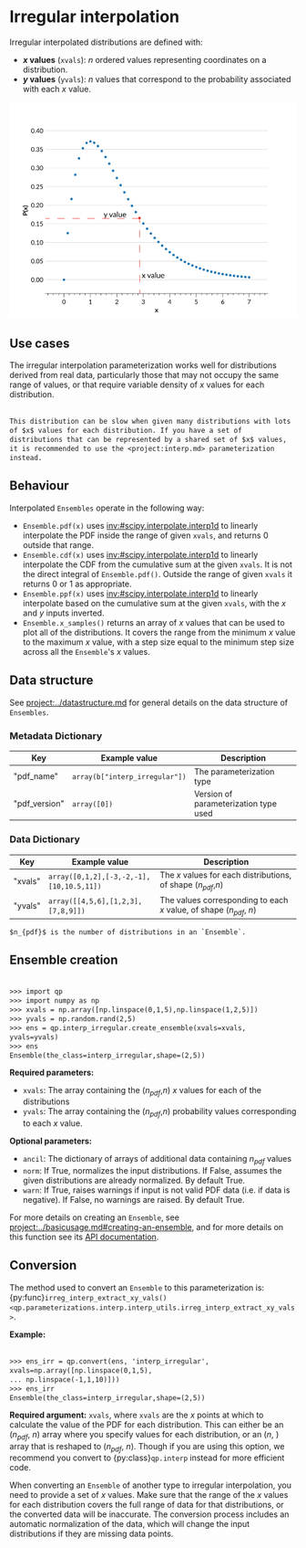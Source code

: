 # Irregular interpolation

Irregular interpolated distributions are defined with:

- **$x$ values** (`xvals`): $n$ ordered values representing coordinates on a distribution.
- **$y$ values** (`yvals`): $n$ values that correspond to the probability associated with each $x$ value.

![interpolation-example](../../assets/interp-gamma-example-annotated.svg)

## Use cases

The irregular interpolation parameterization works well for distributions derived from real data, particularly those that may not occupy the same range of values, or that require variable density of $x$ values for each distribution.

```{warning}

This distribution can be slow when given many distributions with lots of $x$ values for each distribution. If you have a set of distributions that can be represented by a shared set of $x$ values, it is recommended to use the <project:interp.md> parameterization instead.

```

## Behaviour

Interpolated `Ensembles` operate in the following way:

- `Ensemble.pdf(x)` uses <inv:#scipy.interpolate.interp1d> to linearly interpolate the PDF inside the range of given `xvals`, and returns 0 outside that range.
- `Ensemble.cdf(x)` uses <inv:#scipy.interpolate.interp1d> to linearly interpolate the CDF from the cumulative sum at the given `xvals`. It is not the direct integral of `Ensemble.pdf()`. Outside the range of given `xvals` it returns 0 or 1 as appropriate.
- `Ensemble.ppf(x)` uses <inv:#scipy.interpolate.interp1d> to linearly interpolate based on the cumulative sum at the given `xvals`, with the $x$ and $y$ inputs inverted.
- `Ensemble.x_samples()` returns an array of $x$ values that can be used to plot all of the distributions. It covers the range from the minimum $x$ value to the maximum $x$ value, with a step size equal to the minimum step size across all the `Ensemble`'s $x$ values.

## Data structure

See <project:../datastructure.md> for general details on the data structure of `Ensembles`.

### Metadata Dictionary

| Key           | Example value                  | Description                           |
| ------------- | ------------------------------ | ------------------------------------- |
| "pdf_name"    | `array(b["interp_irregular"])` | The parameterization type             |
| "pdf_version" | `array([0])`                   | Version of parameterization type used |

### Data Dictionary

| Key     | Example value                            | Description                                                           |
| ------- | ---------------------------------------- | --------------------------------------------------------------------- |
| "xvals" | `array([0,1,2],[-3,-2,-1],[10,10.5,11])` | The $x$ values for each distributions, of shape ($n_{pdf}$,$n$)       |
| "yvals" | `array([[4,5,6],[1,2,3],[7,8,9]])`       | The values corresponding to each $x$ value, of shape ($n_{pdf}$, $n$) |

```{note}
$n_{pdf}$ is the number of distributions in an `Ensemble`.
```

## Ensemble creation

```{doctest}

>>> import qp
>>> import numpy as np
>>> xvals = np.array([np.linspace(0,1,5),np.linspace(1,2,5)])
>>> yvals = np.random.rand(2,5)
>>> ens = qp.interp_irregular.create_ensemble(xvals=xvals, yvals=yvals)
>>> ens
Ensemble(the_class=interp_irregular,shape=(2,5))

```

**Required parameters:**

- `xvals`: The array containing the ($n_{pdf}$,$n$) $x$ values for each of the distributions
- `yvals`: The array containing the ($n_{pdf}$,$n$) probability values corresponding to each $x$ value.

**Optional parameters:**

- `ancil`: The dictionary of arrays of additional data containing $n_{pdf}$ values
- `norm`: If True, normalizes the input distributions. If False, assumes the given distributions are already normalized. By default True.
- `warn`: If True, raises warnings if input is not valid PDF data (i.e. if data is negative). If False, no warnings are raised. By default True.

For more details on creating an `Ensemble`, see <project:../basicusage.md#creating-an-ensemble>, and for more details on this function see its [API documentation](#qp.interp_irregular_gen.create_ensemble).

## Conversion

The method used to convert an `Ensemble` to this parameterization is: {py:func}`irreg_interp_extract_xy_vals() <qp.parameterizations.interp.interp_utils.irreg_interp_extract_xy_vals>`.

**Example:**

```{doctest}

>>> ens_irr = qp.convert(ens, 'interp_irregular', xvals=np.array([np.linspace(0,1,5),
... np.linspace(-1,1,10)]))
>>> ens_irr
Ensemble(the_class=interp_irregular,shape=(2,5))

```

**Required argument:** `xvals`, where `xvals` are the $x$ points at which to calculate the value of the PDF for each distribution. This can either be an ($n_{pdf}$, $n$) array where you specify values for each distribution, or an ($n$, ) array that is reshaped to ($n_{pdf}$, $n$). Though if you are using this option, we recommend you convert to {py:class}`qp.interp` instead for more efficient code.

When converting an `Ensemble` of another type to irregular interpolation, you need to provide a set of $x$ values. Make sure that the range of the $x$ values for each distribution covers the full range of data for that distributions, or the converted data will be inaccurate. The conversion process includes an automatic normalization of the data, which will change the input distributions if they are missing data points.
